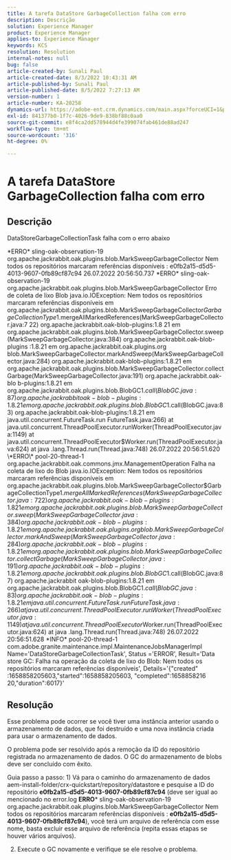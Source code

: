 ```yaml
---
title: A tarefa DataStore GarbageCollection falha com erro
description: Descrição
solution: Experience Manager
product: Experience Manager
applies-to: Experience Manager
keywords: KCS
resolution: Resolution
internal-notes: null
bug: false
article-created-by: Sunali Paul
article-created-date: 8/3/2022 10:43:31 AM
article-published-by: Sunali Paul
article-published-date: 8/5/2022 7:27:13 AM
version-number: 1
article-number: KA-20258
dynamics-url: https://adobe-ent.crm.dynamics.com/main.aspx?forceUCI=1&pagetype=entityrecord&etn=knowledgearticle&id=9174741c-1913-ed11-b83d-0022480867fb
exl-id: 841377b0-1f7c-4026-9de9-838bf88c0aa0
source-git-commit: e8f4ca2dd578944d4fe399074fab461de88ad247
workflow-type: tm+mt
source-wordcount: '316'
ht-degree: 0%

---
```


# A tarefa DataStore GarbageCollection falha com erro

## Descrição


DataStoreGarbageCollectionTask falha com o erro abaixo

\*ERRO\* sling-oak-observation-19 org.apache.jackrabbit.oak.plugins.blob.MarkSweepGarbageCollector Nem todos os repositórios marcaram referências disponíveis : e0fb2a15-d5d5-4013-9607-0fb89cf87c94 26.07.2022 20:56:50.737 \*ERRO\* sling-oak-observation-19 org.apache.jackrabbit.oak.plugins.blob.MarkSweepGarbageCollector Erro de coleta de lixo Blob java.io.IOException: Nem todos os repositórios marcaram referências disponíveis em org.apache.jackrabbit.oak.plugins.blob.MarkSweepGarbageCollector$GarbageCollectionType$1.mergeAllMarkedReferences(MarkSweepGarbageCollector.java:7 22) org.apache.jackrabbit.oak-blob-plugins:1.8 21 em org.apache.jackrabbit.oak.plugins.blob.MarkSweepGarbageCollector.sweep(MarkSweepGarbageCollector.java:384) org.apache.jackrabbit.oak-blob-plugins :1.8.21 em org.apache.jackrabbit.oak.plugins.org blob.MarkSweepGarbageCollector.markAndSweep(MarkSweepGarbageCollector.java:284) org.apache.jackrabbit.oak-blob-plugins:1.8.21 em org.apache.jackrabbit.oak.plugins.blob.MarkSweepGarbageCollector.collect Garbage(MarkSweepGarbageCollector.java:191) org.apache.jackrabbit.oak-blo b-plugins:1.8.21 em org.apache.jackrabbit.oak.plugins.blob.BlobGC$1.call(BlobGC.java:87) org.apache.jackrabbit oak-blob-plugins:1.8.21 em org.apache.jackrabbit.oak.plugins.blob.BlobGC$1.call(BlobGC.java:83) org.apache.jackrabbit.oak-blob-plugins:1.8.21 em java.util.concurrent.FutureTask.run FutureTask.java:266) at java.util.concurrent.ThreadPoolExecutor.runWorker(ThreadPoolExecutor.java:1149) at java.util.concurrent.ThreadPoolExecutor$Worker.run(ThreadPoolExecutor.java:624) at java .lang.Thread.run(Thread.java:748) 26.07.2022 20:56:51.620 \*ERRO\* pool-20-thread-1 org.apache.jackrabbit.oak.commons.jmx.ManagementOperation Falha na coleta de lixo do Blob java.io.IOException: Nem todos os repositórios marcaram referências disponíveis em org.apache.jackrabbit.oak.plugins.blob.MarkSweepGarbageCollector$GarbageCollectionType$1.mergeAllMarkedReferences(MarkSweepGarbageCollector.java:7 22) org.apache.jackrabbit.oak-blob-plugins:1.8 21 em org.apache.jackrabbit.oak.plugins.blob.MarkSweepGarbageCollector.sweep(MarkSweepGarbageCollector.java:384) org.apache.jackrabbit.oak-blob-plugins :1.8.21 em org.apache.jackrabbit.oak.plugins.org blob.MarkSweepGarbageCollector.markAndSweep(MarkSweepGarbageCollector.java:284) org.apache.jackrabbit.oak-blob-plugins:1.8.21 em org.apache.jackrabbit.oak.plugins.blob.MarkSweepGarbageCollector.collect Garbage(MarkSweepGarbageCollector.java:191) org.apache.jackrabbit.oak-blo b-plugins:1.8.21 em org.apache.jackrabbit.oak.plugins.blob.BlobGC$1.call(BlobGC.java:87) org.apache.jackrabbit oak-blob-plugins:1.8.21 em org.apache.jackrabbit.oak.plugins.blob.BlobGC$1.call(BlobGC.java:83) org.apache.jackrabbit.oak-blob-plugins:1.8.21 em java.util.concurrent.FutureTask.run FutureTask.java:266) at java.util.concurrent.ThreadPoolExecutor.runWorker(ThreadPoolExecutor.java:1149) at java.util.concurrent.ThreadPoolExecutor$Worker.run(ThreadPoolExecutor.java:624) at java .lang.Thread.run(Thread.java:748) 26.07.2022 20:56:51.628 \*INFO\* pool-20-thread-1 com.adobe.granite.maintenance.impl.MaintenanceJobsManagerImpl Name=&#39;DataStoreGarbageCollectionTask&#39;, Status =&#39;ERROR&#39;, Result=&#39;Data store GC: Falha na operação da coleta de lixo do Blob: Nem todos os repositórios marcaram referências disponíveis&#39;, Details=&#39;{&quot;created&quot; :1658858205603,&quot;started&quot;:1658858205603, &quot;completed&quot;:1658858216 20,&quot;duration&quot;:6017}&#39;


## Resolução


Esse problema pode ocorrer se você tiver uma instância anterior usando o armazenamento de dados, que foi destruído e uma nova instância criada para usar o armazenamento de dados.

O problema pode ser resolvido após a remoção da ID do repositório registrada no armazenamento de dados. O GC do armazenamento de blobs deve ser concluído com êxito.

Guia passo a passo: 1) Vá para o caminho do armazenamento de dados aem-install-folder/crx-quickstart/repository/datastore e pesquise a ID do repositório <b>e0fb2a15-d5d5-4013-9607-0fb89cf87c94</b> (deve ser igual ao mencionado no error.log <b>ERRO</b>\* sling-oak-observation-19 org.apache.jackrabbit.oak.plugins.blob.MarkSweepGarbageCollector Nem todos os repositórios marcaram referências disponíveis : <b>e0fb2a15-d5d5-4013-9607-0fb89cf87c94</b>), você terá um arquivo de referência com esse nome, basta excluir esse arquivo de referência (repita essas etapas se houver vários arquivos).

2) Execute o GC novamente e verifique se ele resolve o problema.
